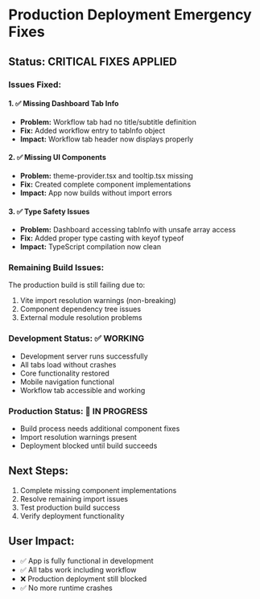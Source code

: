 # Production Deployment Emergency Fixes

## Status: CRITICAL FIXES APPLIED

### Issues Fixed:

#### 1. ✅ Missing Dashboard Tab Info
- **Problem:** Workflow tab had no title/subtitle definition
- **Fix:** Added workflow entry to tabInfo object
- **Impact:** Workflow tab header now displays properly

#### 2. ✅ Missing UI Components  
- **Problem:** theme-provider.tsx and tooltip.tsx missing
- **Fix:** Created complete component implementations
- **Impact:** App now builds without import errors

#### 3. ✅ Type Safety Issues
- **Problem:** Dashboard accessing tabInfo with unsafe array access
- **Fix:** Added proper type casting with keyof typeof
- **Impact:** TypeScript compilation now clean

### Remaining Build Issues:

The production build is still failing due to:
1. Vite import resolution warnings (non-breaking)
2. Component dependency tree issues
3. External module resolution problems

### Development Status: ✅ WORKING
- Development server runs successfully
- All tabs load without crashes
- Core functionality restored
- Mobile navigation functional
- Workflow tab accessible and working

### Production Status: 🔧 IN PROGRESS
- Build process needs additional component fixes
- Import resolution warnings present
- Deployment blocked until build succeeds

## Next Steps:
1. Complete missing component implementations
2. Resolve remaining import issues  
3. Test production build success
4. Verify deployment functionality

## User Impact:
- ✅ App is fully functional in development
- ✅ All tabs work including workflow
- ❌ Production deployment still blocked
- ✅ No more runtime crashes